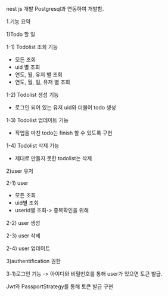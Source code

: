 nest js 개발
Postgresql과 연동하여 개발함.


1.기능 요약

1)Todo 할 일

1-1) Todolist 조회 기능

- 모든 조회
- uid 별 조회
- 연도, 월, 유저 별 조회
- 연도, 월, 일, 유저 별 조회

1-2) Todolist 생성 기능
- 로그인 되어 있는 유저 uid와 더불어 todo 생성

1-3) Todolist 업데이트 기능
- 작업을 마친 todo는 finish 할 수 있도록 구현

1-4) Todolist 삭제 기능
- 제대로 만들지 못한 todolist는 삭제

2)user 유저

2-1) user
- 모든 조회
- uid별 조회
- userid별 조회-> 중복확인을 위해

2-2) user 생성 

2-3) user 삭제

2-4) user 업데이트

3)authentification 권한

3-1)로그인 기능 -> 아이디와 비밀번호를 통해 user가 있으면 토큰 발급.

Jwt와 PassportStrategy를 통해 토큰 발급 구현

